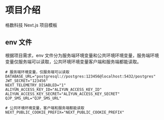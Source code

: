# 项目介绍

格数科技 Next.js 项目模板

## env 文件

根据项目需求，env 文件分为服务端环境变量和公共环境环境变量，服务端环境变量仅服务端可以读取，公共环境环境变量客户端和服务端都能读取。

```env
# 服务端环境变量，仅服务端可以读取
DATABASE_URL="postgresql://postgres:123456@localhost:5432/postgres"
JWT_SECRET="123456"
NEXT_TELEMETRY_DISABLED="1"
ALIYUN_ACCESS_KEY_ID="ALIYUN_ACCESS_KEY_ID"
ALIYUN_ACCESS_KEY_SECRET="ALIYUN_ACCESS_KEY_SECRET"
QJP_SMS_URL="QJP_SMS_URL"

# 公共环境环境变量，客户端和服务端都能读取
NEXT_PUBLIC_COOKIE_PREFIX="NEXT_PUBLIC_COOKIE_PREFIX"
```
